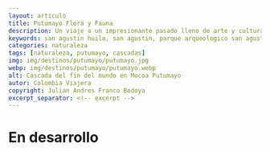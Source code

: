 ```yaml
---
layout: articulo
title: Putumayo Flora y Fauna
description: Un viaje a un impresionante pasado lleno de arte y cultura en las montañas del Huila
keywords: san agustin huila, san agustin, parque arqueologico san agustin, sanagustin
categories: naturaleza
tags: [naturaleza, putumayo, cascadas]
img: img/destinos/putumayo/putumayo.jpg
webp: img/destinos/putumayo/putumayo.webp
alt: Cascada del fin del mundo en Mocoa Putumayo
autor: Colombia Viajera
copyright: Julian Andres Franco Bedoya
excerpt_separator: <!-- excerpt -->
---
```

# En desarrollo

<!-- excerpt -->
